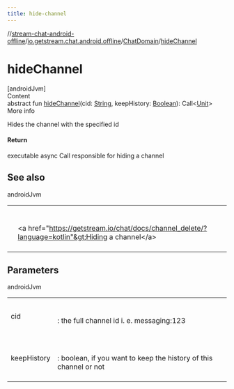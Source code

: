 ```yaml
---
title: hide-channel
---
```

//[stream-chat-android-offline](../../../index.md)/[io.getstream.chat.android.offline](../index.md)/[ChatDomain](index.md)/[hideChannel](hideChannel.md)



# hideChannel  
[androidJvm]  
Content  
abstract fun [hideChannel](hideChannel.md)(cid: [String](https://kotlinlang.org/api/latest/jvm/stdlib/kotlin/-string/index.html), keepHistory: [Boolean](https://kotlinlang.org/api/latest/jvm/stdlib/kotlin/-boolean/index.html)): Call&lt;[Unit](https://kotlinlang.org/api/latest/jvm/stdlib/kotlin/-unit/index.html)&gt;  
More info  


Hides the channel with the specified id



#### Return  


executable async Call responsible for hiding a channel



## See also  
  
androidJvm  
  
| | |
|---|---|
| <a name="io.getstream.chat.android.offline/ChatDomain/hideChannel/#kotlin.String#kotlin.Boolean/PointingToDeclaration/"></a>| <a name="io.getstream.chat.android.offline/ChatDomain/hideChannel/#kotlin.String#kotlin.Boolean/PointingToDeclaration/"></a><br/><br/>&lt;a href="https://getstream.io/chat/docs/channel_delete/?language=kotlin"&gt;Hiding a channel&lt;/a&gt;<br/><br/>|
  


## Parameters  
  
androidJvm  
  
| | |
|---|---|
| <a name="io.getstream.chat.android.offline/ChatDomain/hideChannel/#kotlin.String#kotlin.Boolean/PointingToDeclaration/"></a>cid| <a name="io.getstream.chat.android.offline/ChatDomain/hideChannel/#kotlin.String#kotlin.Boolean/PointingToDeclaration/"></a><br/><br/>: the full channel id i. e. messaging:123<br/><br/>|
| <a name="io.getstream.chat.android.offline/ChatDomain/hideChannel/#kotlin.String#kotlin.Boolean/PointingToDeclaration/"></a>keepHistory| <a name="io.getstream.chat.android.offline/ChatDomain/hideChannel/#kotlin.String#kotlin.Boolean/PointingToDeclaration/"></a><br/><br/>: boolean, if you want to keep the history of this channel or not<br/><br/>|
  
  



